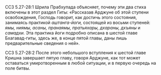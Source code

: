 ССЗ 5.27-28:1	Шрила Прабхупада объясняет, почему эти два стиха включены в этот раздел Гиты: «Рассказав Арджуне об этой ступени освобождения, Господь говорит, как достичь этого состояния, занимаясь практикой _аштанга-йоги,_ состоящей из восьми ступеней: _ямы, ниямы, асаны, пранаямы, пратьяхары, дхараны, дхъяны_ и _самадхи._ Эта практика йоги подробно описана в шестой главе Бхагавад-гиты, здесь же, в конце пятой главы, даны лишь предварительные сведения о ней».

ССЗ 5.27-28:2	После этого небольшого вступления к шестой главе Кришна завершает пятую главу, говоря Арджуне, как тот может оставаться умиротворенным в любой ситуации, и в первую очередь на поле битвы.